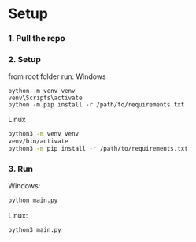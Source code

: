# Setup

### 1. Pull the repo
### 2. Setup

from root folder run:
Windows
```shell
python -m venv venv
venv\Scripts\activate
python -m pip install -r /path/to/requirements.txt
```

Linux
```sh
python3 -m venv venv
venv/bin/activate
python3 -m pip install -r /path/to/requirements.txt
```

### 3. Run

Windows:
```sh
python main.py
```
Linux:
```sh
python3 main.py
```